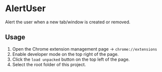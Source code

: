# AlertUser
Alert the user when a new tab/window is created or removed.

## Usage
1. Open the Chrome extension management page -> `chrome://extensions`
2. Enable developer mode on the top right of the page.
3. Click the `load unpacked` button on the top left of the page.
4. Select the root folder of this project.